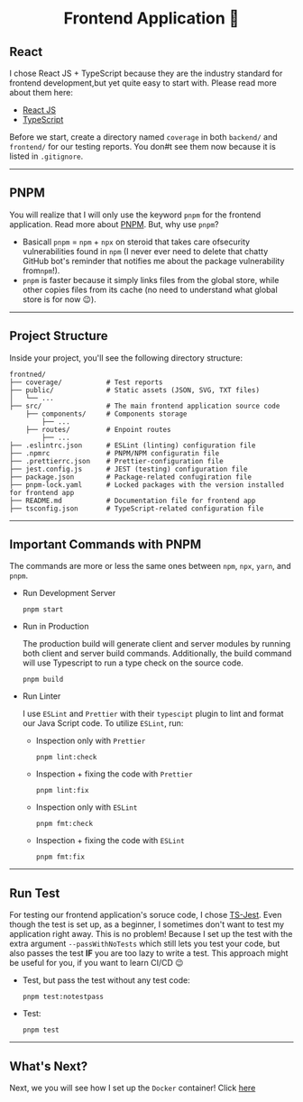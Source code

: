 <h1 align=center><strong>Frontend Application 🧬</strong></h1>

## React

I chose React JS + TypeScript because they are the industry standard for frontend development,but yet quite easy to start with. Please read more about them here:

- [React JS](https://reactjs.org/)
- [TypeScript](https://www.typescriptlang.org/)

Before we start, create a directory named `coverage` in both `backend/` and `frontend/` for our testing reports. You don#t see them now because it is listed in `.gitignore`.

---

## PNPM

You will realize that I will only use the keyword `pnpm` for the frontend application. Read more about [PNPM](https://pnpm.io/). But, why use `pnpm`?

* Basicall `pnpm` = `npm` + `npx` on steroid that takes care ofsecurity vulnerabilities found in `npm` (I never ever need to delete that chatty GitHub bot's reminder that notifies me about the package vulnerability from`npm`!).
* `pnpm` is faster because it simply links files from the global store, while other copies files from its cache (no need to understand what global store is for now 😉).

---

## Project Structure

Inside your project, you'll see the following directory structure:

```shell
frontned/
├── coverage/           # Test reports
├── public/             # Static assets (JSON, SVG, TXT files)
│   └── ...
├── src/                # The main frontend application source code
    ├── components/     # Components storage
        ├── ...
    ├── routes/         # Enpoint routes
        ├── ...
├── .eslintrc.json      # ESLint (linting) configuration file
├── .npmrc              # PNPM/NPM configuratin file
├── .prettierrc.json    # Prettier-configuration file
├── jest.config.js      # JEST (testing) configuration file
├── package.json        # Package-related confugiration file
├── pnpm-lock.yaml      # Locked packages with the version installed for frontend app
├── README.md           # Documentation file for frontend app
├── tsconfig.json       # TypeScript-related configuration file
```

---

## Important Commands with PNPM

The commands are more or less the same ones between `npm`, `npx`, `yarn`, and `pnpm`.

* Run Development Server

    ```shell
    pnpm start
    ```


* Run in Production

    The production build will generate client and server modules by running both client and server build commands. Additionally, the build command will use Typescript to run a type check on the source code.

    ```shell
    pnpm build
    ```

* Run Linter

    I use `ESLint` and `Prettier` with their `typescipt` plugin to lint and format our Java Script code. To utilize `ESLint`, run:

    * Inspection only with `Prettier`

        ```shell
        pnpm lint:check
        ```

    * Inspection + fixing the code with `Prettier`

        ```shell
        pnpm lint:fix
        ```

    * Inspection only with `ESLint`

        ```shell
        pnpm fmt:check
        ```

    * Inspection + fixing the code with `ESLint`

        ```shell
        pnpm fmt:fix
        ```

---

## Run Test

For testing our frontend application's soruce code, I chose [TS-Jest](https://kulshekhar.github.io/ts-jest/). Even though the test is set up, as a beginner, I sometimes don't want to test my application right away. This is no problem! Because I set up the test with the extra argument `--passWithNoTests` which still lets you test your code, but also passes the test **IF** you are too lazy to write a test. This approach might be useful for you, if you want to learn CI/CD 😉

* Test, but pass the test without any test code:

    ```shell
    pnpm test:notestpass
    ```

* Test:

    ```shell
    pnpm test
    ```

---

## What's Next?

Next, we you will see how I set up the `Docker` container! Click [here](https://github.com/Aeternalis-Ingenium/DAPSQL-FART-Stack-Template/trunk/CONTAINER.md)
